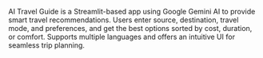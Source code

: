 AI Travel Guide is a Streamlit-based app using Google Gemini AI to provide smart travel recommendations. Users enter source, destination, travel mode, and preferences, and get the best options sorted by cost, duration, or comfort. Supports multiple languages and offers an intuitive UI for seamless trip planning.

